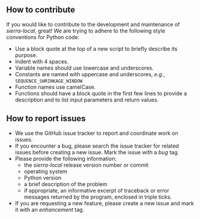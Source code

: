 ## How to contribute

If you would like to contribute to the development and maintenance of *sierra-local*, great!  We are trying to adhere to the following style conventions for Python code:

* Use a block quote at the top of a new script to briefly describe its purpose.
* Indent with 4 spaces.
* Variable names should use lowercase and underscores.
* Constants are named with uppercase and underscores, *e.g.*, `SEQUENCE_SHRINKAGE_WINDOW`
* Function names use camelCase.
* Functions should have a block quote in the first few lines to provide a description and to list input parameters and return values.

## How to report issues

* We use the GitHub issue tracker to report and coordinate work on issues.  
* If you encounter a bug, please search the issue tracker for related issues before creating a new issue.  Mark the issue with a *bug* tag.
* Please provide the following information:
  * the *sierra-local* release version number or commit
  * operating system
  * Python version
  * a brief description of the problem
  * if appropriate, an informative excerpt of traceback or error messages returned by the program, enclosed in triple ticks.
* If you are requesting a new feature, please create a new issue and mark it with an *enhancement* tag.
